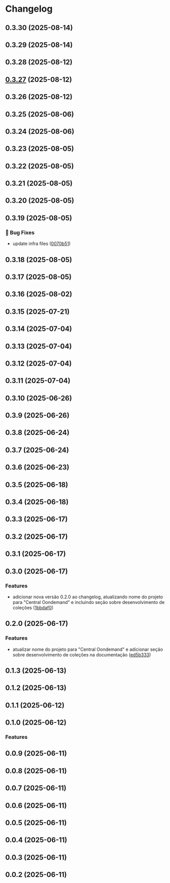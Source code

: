 # Changelog

## 0.3.30 (2025-08-14)

## 0.3.29 (2025-08-14)

## 0.3.28 (2025-08-12)

## [0.3.27](https://github.com/oondemand/central-oondemand-backend/compare/0.3.26...0.3.27) (2025-08-12)

## 0.3.26 (2025-08-12)

## 0.3.25 (2025-08-06)

## 0.3.24 (2025-08-06)

## 0.3.23 (2025-08-05)

## 0.3.22 (2025-08-05)

## 0.3.21 (2025-08-05)

## 0.3.20 (2025-08-05)

## 0.3.19 (2025-08-05)

### 🐛 Bug Fixes

* update infra files ([0070b51](https://github.com/oondemand/central-oondemand-backend/commit/0070b51d0e274358ee9feb1e186d610ce27bf912))

## 0.3.18 (2025-08-05)

## 0.3.17 (2025-08-05)

## 0.3.16 (2025-08-02)

## 0.3.15 (2025-07-21)

## 0.3.14 (2025-07-04)

## 0.3.13 (2025-07-04)

## 0.3.12 (2025-07-04)

## 0.3.11 (2025-07-04)

## 0.3.10 (2025-06-26)

## 0.3.9 (2025-06-26)

## 0.3.8 (2025-06-24)

## 0.3.7 (2025-06-24)

## 0.3.6 (2025-06-23)

## 0.3.5 (2025-06-18)

## 0.3.4 (2025-06-18)

## 0.3.3 (2025-06-17)

## 0.3.2 (2025-06-17)

## 0.3.1 (2025-06-17)

## 0.3.0 (2025-06-17)

### Features

* adicionar nova versão 0.2.0 ao changelog, atualizando nome do projeto para "Central Oondemand" e incluindo seção sobre desenvolvimento de coleções ([1bbdaf0](https://github.com/oondemand/central-oondemand-backend/commit/1bbdaf05b538684d5536a057253d9c454da692e7))

## 0.2.0 (2025-06-17)

### Features

* atualizar nome do projeto para "Central Oondemand" e adicionar seção sobre desenvolvimento de coleções na documentação ([ed5b333](https://github.com/oondemand/central-oondemand/commit/ed5b333728e5eeb478954c58db8062520511b2df))

## 0.1.3 (2025-06-13)

## 0.1.2 (2025-06-13)

## 0.1.1 (2025-06-12)

## 0.1.0 (2025-06-12)

### Features

## 0.0.9 (2025-06-11)

## 0.0.8 (2025-06-11)

## 0.0.7 (2025-06-11)

## 0.0.6 (2025-06-11)

## 0.0.5 (2025-06-11)

## 0.0.4 (2025-06-11)

## 0.0.3 (2025-06-11)

## 0.0.2 (2025-06-11)
